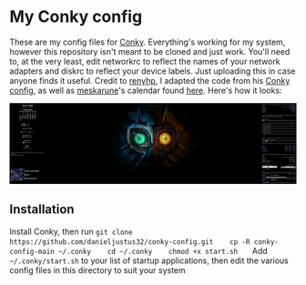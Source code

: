 # My Conky config

These are my config files for [Conky](https://github.com/brndnmtthws/conky). Everything's working for my system, however this repository isn't meant to be cloned and just work. You'll need to, at the very least, edit networkrc to reflect the names of your network adapters and diskrc to reflect your device labels. Just uploading this in case anyone finds it useful. Credit to [renyhp](https://github.com/renyhp), I adapted the code from his [Conky config](https://github.com/renyhp/conky-config), as well as [meskarune](https://gist.github.com/meskarune)'s calendar found [here](https://gist.github.com/meskarune/e415748a104f0479f54dd642d66011e8). Here's how it looks:

![](screenshot.png)

## Installation

Install Conky, then run ```
                            git clone https://github.com/danieljustus32/conky-config.git   
                            cp -R conky-config-main ~/.conky   
                            cd ~/.conky   
                            chmod +x start.sh   
                        ```
Add `~/.conky/start.sh` to your list of startup applications, then edit the various config files in this directory to suit your system

